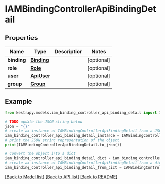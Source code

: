 # IAMBindingControllerApiBindingDetail


## Properties

Name | Type | Description | Notes
------------ | ------------- | ------------- | -------------
**binding** | [**Binding**](Binding.md) |  | [optional] 
**role** | [**Role**](Role.md) |  | [optional] 
**user** | [**ApiUser**](ApiUser.md) |  | [optional] 
**group** | [**Group**](Group.md) |  | [optional] 

## Example

```python
from kestrapy.models.iam_binding_controller_api_binding_detail import IAMBindingControllerApiBindingDetail

# TODO update the JSON string below
json = "{}"
# create an instance of IAMBindingControllerApiBindingDetail from a JSON string
iam_binding_controller_api_binding_detail_instance = IAMBindingControllerApiBindingDetail.from_json(json)
# print the JSON string representation of the object
print(IAMBindingControllerApiBindingDetail.to_json())

# convert the object into a dict
iam_binding_controller_api_binding_detail_dict = iam_binding_controller_api_binding_detail_instance.to_dict()
# create an instance of IAMBindingControllerApiBindingDetail from a dict
iam_binding_controller_api_binding_detail_from_dict = IAMBindingControllerApiBindingDetail.from_dict(iam_binding_controller_api_binding_detail_dict)
```
[[Back to Model list]](../README.md#documentation-for-models) [[Back to API list]](../README.md#documentation-for-api-endpoints) [[Back to README]](../README.md)


